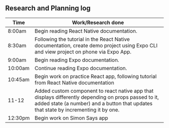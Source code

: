 ## Research and Planning log


|Time|Work/Research done|
|---|--------|
|8:00am|Begin reading React Native documentation.|
|8:30am|Following the tutorial in the React Native documentation, create demo project using Expo CLI and view project on phone via Expo App.|
|9:00am|Begin reading Expo documentation.|
|10:00am|Continue reading Expo documentation.|
|10:45am|Begin work on practice React app, following tutorial from React Native documentation|
|11-12|Added custom component to react native app that displays differently depending on props passed to it, added state (a number) and a button that updates that state by incrementing it by one.|
|12:30pm|Begin work on Simon Says app|
